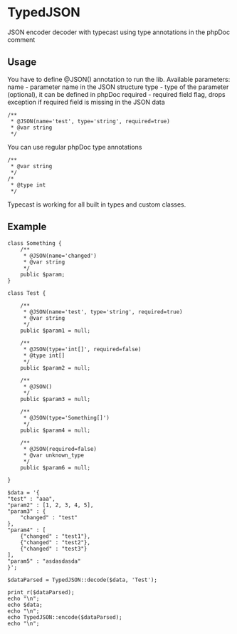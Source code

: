 TypedJSON
=========

JSON encoder decoder with typecast using type annotations in the phpDoc comment

Usage
-----

You have to define @JSON() annotation to run the lib. 
    Available parameters:
        name        - parameter name in the JSON structure
        type        - type of the parameter (optional), it can be defined in phpDoc
        required    - required field flag, drops exception if required field is missing in the JSON data

    /**
     * @JSON(name='test', type='string', required=true)
     * @var string
     */

You can use regular phpDoc type annotations

    /**
     * @var string
     */
    /*
     * @type int
     */

Typecast is working for all built in types and custom classes.

Example
-------

    class Something {
        /**
         * @JSON(name='changed')
         * @var string
         */
        public $param;
    }

    class Test {

        /**
         * @JSON(name='test', type='string', required=true)
         * @var string
         */
        public $param1 = null;

        /**
         * @JSON(type='int[]', required=false)
         * @type int[]
         */
        public $param2 = null;

        /**
         * @JSON()
         */
        public $param3 = null;

        /**
         * @JSON(type='Something[]')
         */
        public $param4 = null;

        /**
         * @JSON(required=false)
         * @var unknown_type
         */
        public $param6 = null;

    }

    $data = '{
    "test" : "aaa",
    "param2" : [1, 2, 3, 4, 5],
    "param3" : {
        "changed" : "test"
    },
    "param4" : [
        {"changed" : "test1"},
        {"changed" : "test2"},
        {"changed" : "test3"}
    ],
    "param5" : "asdasdasda"
    }';

    $dataParsed = TypedJSON::decode($data, 'Test');

    print_r($dataParsed);
    echo "\n";
    echo $data;
    echo "\n";
    echo TypedJSON::encode($dataParsed);
    echo "\n";
